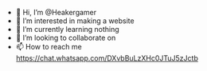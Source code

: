 - 👋 Hi, I’m @Heakergamer
- 👀 I’m interested in making a website
- 🌱 I’m currently learning nothing
- 💞️ I’m looking to collaborate on 
- 📫 How to reach me https://chat.whatsapp.com/DXvbBuLzXHc0JTuJ5zJctb

<!---
Heakergamer/Heakergamer is a ✨ special ✨ repository because its `README.md` (this file) appears on your GitHub profile.
You can click the Preview link to take a look at your changes.
--->
